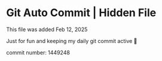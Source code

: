 # Git Auto Commit | Hidden File

This file was added Feb 12, 2025

Just for fun and keeping my daily git commit active 🤪

commit number: 1449248
